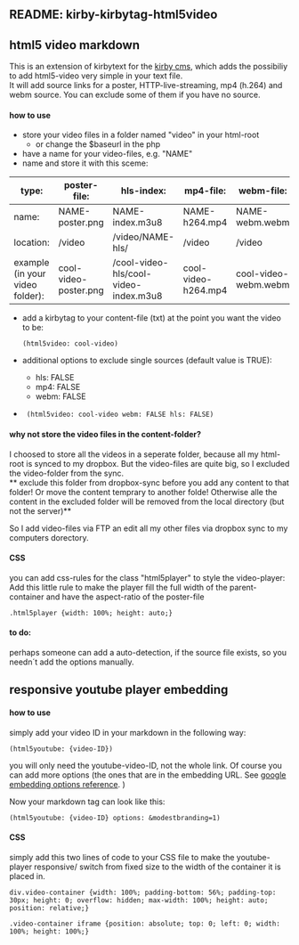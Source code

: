 ## README: kirby-kirbytag-html5video

## html5 video markdown

This is an extension of kirbytext for the [kirby cms](getkirby.com), which adds the possibiliy to add html5-video very simple in your text file.  
It will add source links for a poster, HTTP-live-streaming, mp4 (h.264) and webm source. You can exclude some of them if you have no source.

#### how to use
* store your video files in a folder named "video" in your html-root
	* or change the $baseurl in the php
* have a name for your video-files, e.g. "NAME"
* name and store it with this sceme:

type:     | poster-file:    | hls-index:       | mp4-file:    | webm-file:  
------    |------           |------            |------        |------
name:     | NAME-poster.png | NAME-index.m3u8  | NAME-h264.mp4| NAME-webm.webm
location: | /video          | /video/NAME-hls/ | /video       | /video
example (in your video folder):  | cool-video-poster.png | /cool-video-hls/cool-video-index.m3u8 | cool-video-h264.mp4 | cool-video-webm.webm  

* add a kirbytag to your content-file (txt) at the point you want the video to be:  

	  (html5video: cool-video)  
* additional options to exclude single sources (default value is TRUE):
	* hls: FALSE
	* mp4: FALSE
	* webm: FALSE
*  
	   (html5video: cool-video webm: FALSE hls: FALSE)  

#### why not store the video files in the content-folder?
I choosed to store all the videos in a seperate folder, because all my html-root is synced to my dropbox. But the video-files are quite big, so I excluded the video-folder from the sync.  
** exclude this folder from dropbox-sync before you add any content to that folder! Or move the content temprary to another folde! Otherwise alle the content in the excluded folder will be removed from the local directory (but not the server)**

So I add video-files via FTP an edit all my other files via dropbox sync to my computers dorectory.


#### CSS

you can add css-rules for the class "html5player" to style the video-player:
Add this little rule to make the player fill the full width of the parent-container and have the aspect-ratio of the poster-file

    .html5player {width: 100%; height: auto;}
    
    
#### to do:
perhaps someone can add a auto-detection, if the source file exists, so you needn´t add the options manually.

## responsive youtube player embedding

#### how to use

simply add your video ID in your markdown in the following way:

    (html5youtube: {video-ID})

you will only need the youtube-video-ID, not the whole link. Of course you can add more options (the ones that are in the embedding URL. See [google embedding options reference](https://developers.google.com/youtube/player_parameters?hl=en#Parameters). )

Now your markdown tag can look like this:

	(html5youtube: {video-ID} options: &modestbranding=1)


#### CSS

simply add this two lines of code to your CSS file to make the youtube-player responsive/ switch from fixed size to the width of the container it is placed in.

	div.video-container {width: 100%; padding-bottom: 56%; padding-top: 30px; height: 0; overflow: hidden; max-width: 100%; height: auto; position: relative;}
	
	.video-container iframe {position: absolute; top: 0; left: 0; width: 100%; height: 100%;}